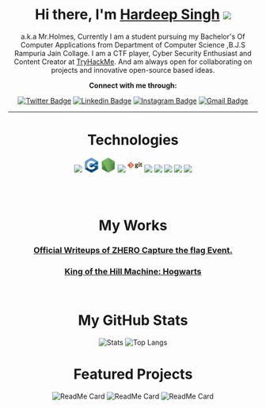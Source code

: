 <h1 align="center" height='30'>Hi there, I'm <a href="https://holmes-py.github.io/" target="_blank">Hardeep Singh</a> 
<img src='https://media.giphy.com/media/bcKmIWkUMCjVm/giphy.gif' width='200' ></h1> 
<div align="center">
  </div>
  <div align="center">
  <p>a.k.a Mr.Holmes, Currently I am a student pursuing my Bachelor's Of Computer Applications from Department of Computer Science ,B.J.S Rampuria Jain Collage. I am a CTF player, Cyber Security Enthusiast and Content Creator at  <a href="https://tryhackme.com/">TryHackMe</a>. And am always open for collaborating on projects and innovative open-source based ideas.</p>
  
  <p><b>Connect with me through:</b></p>
  
[![Twitter Badge](https://img.shields.io/badge/-Mr.Holmes-blue?style=flat-square&logo=twitter&logoColor=white&link=https://twitter.com/__MrHolmes)](https://twitter.com/__MrHolmes)
[![Linkedin Badge](https://img.shields.io/badge/-Mr.Holmes-blue?style=flat-square&logo=Linkedin&logoColor=white&link=https://www.linkedin.com/in/hardeep-singh-/)](https://www.linkedin.com/in/hardeep-singh-/)
[![Instagram Badge](https://img.shields.io/badge/-Mr.Holmes-purple?style=flat-square&logo=instagram&logoColor=white&link=https://www.instagram.com/__MrHolmes)](https://www.instagram.com/umairnehri9747)
[![Gmail Badge](https://img.shields.io/badge/-hp95565@gmail.com-c14438?style=flat-square&logo=Gmail&logoColor=white&link=mailto:hp95565@gmail.com)](mailto:hp95565@gmail.com)

<hr>

<h1>Technologies</h1>

<img height="30" src="https://upload.wikimedia.org/wikipedia/commons/thumb/2/20/Bash_Logo_black_and_white_icon_only.svg/1200px-Bash_Logo_black_and_white_icon_only.svg.png">
<img height="30" src="https://raw.githubusercontent.com/github/explore/80688e429a7d4ef2fca1e82350fe8e3517d3494d/topics/cpp/cpp.png">
<img height="30" src="https://raw.githubusercontent.com/github/explore/80688e429a7d4ef2fca1e82350fe8e3517d3494d/topics/nodejs/nodejs.png">
<img height="30" src="https://www.docker.com/sites/default/files/d8/styles/role_icon/public/2019-07/Moby-logo.png">
<img height="30" src="https://raw.githubusercontent.com/github/explore/80688e429a7d4ef2fca1e82350fe8e3517d3494d/topics/git/git.png">
<img height="30" src="https://camo.githubusercontent.com/98ed65187a84ecf897273d9fa18118ce45845057/68747470733a2f2f7261772e6769746875622e636f6d2f676f6c616e672d73616d706c65732f676f706865722d766563746f722f6d61737465722f676f706865722e706e67">
<img height="30" src="https://lh3.googleusercontent.com/proxy/LKDQEv3YIrzaPERU2FvaPuMOly27O5q2CGXAYiX-bdJutFb4iejop0oe1WVevt2837hPNiIqyWwj0Kxboa4hLmJn6CIx10oN5ECb3YyuYh0_vNgD47A">
<img height="30" src="https://seeklogo.com/images/C/css3-logo-8724075274-seeklogo.com.png">
<img height="30" src="https://upload.wikimedia.org/wikipedia/commons/thumb/b/b2/Bootstrap_logo.svg/480px-Bootstrap_logo.svg.png">
<img height="30" src="https://react.semantic-ui.com/logo.png">

<br><br>
  
<h1>My Works</h1>
<h3><a href="https://www.mr-holmes.ml/Articles" target="_blank"> Official Writeups of ZHERO Capture the flag Event.</a></h3>
<h3><a href="https://tryhackme.com/games/koth/" target="_blank"> King of the Hill Machine: Hogwarts</a></h3>
<br>
<h1>My GitHub Stats</h1>

![Stats](https://github-readme-stats.vercel.app/api?username=holmes-py&show_icons=true&hide_border=true&theme=radical)
![Top Langs](https://github-readme-stats.vercel.app/api/top-langs/?username=holmes-py&theme=radical&layout=compact)
<br>
<h1>Featured Projects</h1>

![ReadMe Card](https://github-readme-stats.vercel.app/api/pin/?username=holmes-py&repo=KoTH-counter&theme=radical)
![ReadMe Card](https://github-readme-stats.vercel.app/api/pin/?username=holmes-py&repo=King-of-the-hill&theme=radical)
![ReadMe Card](https://github-readme-stats.vercel.app/api/pin/?username=holmes-py&repo=subdomain-check&theme=radical)

</div>
